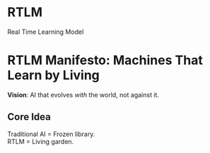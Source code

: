 # RTLM
Real Time Learning Model


# RTLM Manifesto: Machines That Learn by Living  
**Vision**: AI that evolves *with* the world, not against it.  

## Core Idea  
Traditional AI = Frozen library.  
RTLM = Living garden.  
